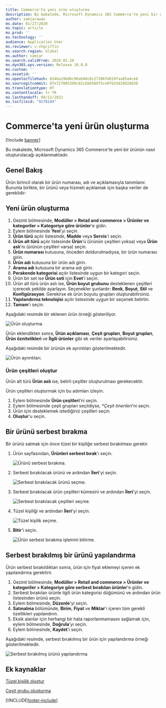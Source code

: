 ```yaml
---
title: Commerce'ta yeni ürün oluşturma
description: Bu makalede, Microsoft Dynamics 365 Commerce'te yeni bir ürünün nasıl oluşturulacağı açıklanmaktadır.
author: samjarawan
ms.date: 01/27/2020
ms.topic: article
ms.prod: ''
ms.technology: ''
audience: Application User
ms.reviewer: v-chgriffin
ms.search.region: Global
ms.author: samjar
ms.search.validFrom: 2020-01-20
ms.dyn365.ops.version: Release 10.0.8
ms.custom: ''
ms.assetid: ''
ms.openlocfilehash: 654ba19b0bc96ab40c8c27106fd819faa85a4ce8
ms.sourcegitcommit: 87e727005399c82cbb6509f5ce9fb33d18928d30
ms.translationtype: HT
ms.contentlocale: tr-TR
ms.lasthandoff: 08/12/2022
ms.locfileid: "9270194"
---
```

# <a name="create-a-new-product-in-commerce"></a>Commerce'ta yeni ürün oluşturma


[!include [banner](includes/banner.md)]

Bu makalede, Microsoft Dynamics 365 Commerce'te yeni bir ürünün nasıl oluşturulacağı açıklanmaktadır.

## <a name="overview"></a>Genel Bakış

Ürün birincil olarak bir ürün numarası, adı ve açıklamasıyla tanımlanır. Bununla birlikte, bir ürünü veya hizmeti açıklamak için başka veriler de gereklidir:

## <a name="create-a-new-product"></a>Yeni ürün oluşturma

1. Gezinti bölmesinde, **Modüller \> Retail and commerce \> Ürünler ve kategoriler \> Kategoriye göre ürünler**'e gidin.
1. Eylem bölmesinde **Yeni**'yi seçin.
1. **Ürün türü** açılır listesinde, **Madde** veya **Servis**'i seçin.
1. **Ürün alt türü** açılır listesinde **Ürün**'ü (ürünün çeşitleri yoksa) veya **Ürün aslı**'nı (ürünün çeşitleri varsa) seçin.
1. **Ürün numarası** kutusuna, önceden doldurulmadıysa, bir ürün numarası girin.
1. **Ürün adı** kutusuna bir ürün adı girin.
1. **Arama adı** kutusuna bir arama adı girin.
1. **Perakende kategorisi** açılır listesinde uygun bir kategori seçin.
1. Ürün bir set ise **Ürün seti** için **Evet**'i seçin.
1. Ürün alt türü ürün aslı ise, **Ürün boyut grubunu** desteklenen çeşitleri içerecek şekilde ayarlayın. Seçenekler şunlardır: **Renk**, **Boyut**, **Stil** ve **Konfigürasyon**. Gerekirse ek ürün boyutu grupları oluşturabilirsiniz.
1. **Yapılandırma teknolojisi** açılır listesinde uygun bir seçenek belirtin.
1. **Tamam**'ı seçin.

Aşağıdaki resimde bir eklenen ürün örneği gösteriliyor.

![Ürün oluşturma.](media/create-new-product.png)

Ürün eklendikten sonra, **Ürün açıklaması**, **Çeşit grupları**, **Boyut grupları**, **Ürün öznitelikleri** ve **İlgili ürünler** gibi ek veriler ayarlayabilirsiniz.

Aşağıdaki resimde bir ürünün ek ayrıntıları gösterilmektedir.

![Ürün ayrıntıları.](media/create-new-product-2.png)

### <a name="create-product-variants"></a>Ürün çeşitleri oluştur

Ürün alt türü **Ürün aslı** ise, belirli çeşitler oluşturulması gerekecektir. 

Ürün çeşitleri oluşturmak için bu adımları izleyin.

1. Eylem bölmesinde **Ürün çeşitleri**'ni seçin.
1. Eylem bölmesinde çeşit grupları seçildiyse, **Çeşit önerileri*'ni seçin.
1. Ürün için desteklemek istediğiniz çeşitleri seçin.
1. **Oluştur**'u seçin.

## <a name="release-a-product"></a>Bir ürünü serbest bırakma

Bir ürünü satmak için önce tüzel bir kişiliğe serbest bırakılması gerekir.

1. Ürün sayfasından, **Ürünleri serbest bırak**'ı seçin.

    ![Ürünü serbest bırakma.](media/create-new-product-3.png)

1. Serbest bırakılacak ürünü ve ardından **İleri**'yi seçin.

    ![Serbest bırakılacak ürünü seçme.](media/create-new-product-4.png)

1. Serbest bırakılacak ürün çeşitleri kümesini ve ardından **İleri**'yi seçin.

    ![Serbest bırakılacak çeşitleri seçme.](media/create-new-product-5.png)

1. Tüzel kişiliği ve ardından **İleri**'yi seçin.

    ![Tüzel kişilik seçme.](media/create-new-product-6.png)

1. **Bitir**'i seçin.

    ![Ürün serbest bırakma işlemini bitirme.](media/create-new-product-7.png)

## <a name="configure-a-released-product"></a>Serbest bırakılmış bir ürünü yapılandırma

Ürün serbest bırakıldıktan sonra, ürün için fiyat eklemeyi içeren ek yapılandırma gerektirir.

1. Gezinti bölmesinde, **Modüller \> Retail and commerce \> Ürünler ve kategoriler \> Kategoriye göre serbest bırakılan ürünler**'e gidin.
1. Serbest bırakılan ürünle ilgili ürün kategorisi düğümünü ve ardından ürün listesinden ürünü seçin.
1. Eylem bölmesinde, **Düzenle**'yi seçin.
1. **Satınalma** bölümünde, **Birim**, **Fiyat** ve **Miktar**'ı içeren tüm gerekli özellikleri yapılandırın.
1. Eksik alanlar için herhangi bir hata raporlanmamasını sağlamak için, eylem bölmesinde, **Doğrula**'yı seçin.
1. Eylem bölmesinde, **Kaydet**'i seçin.

Aşağıdaki resimde, serbest bırakılmış bir ürün için yapılandırma örneği gösterilmektedir.

![Serbest bırakılmış ürünü yapılandırma.](media/create-new-product-8.png)

## <a name="additional-resources"></a>Ek kaynaklar

[Tüzel kişilik oluştur](channels-legal-entities.md)

[Çeşit grubu oluşturma](create-variant-group.md) 


[!INCLUDE[footer-include](../includes/footer-banner.md)]
